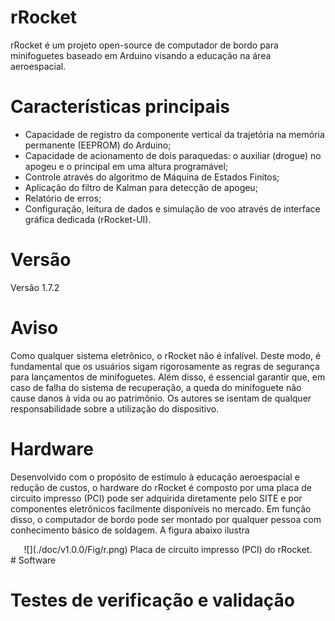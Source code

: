 # rRocket 

rRocket é um projeto open-source de computador de bordo para minifoguetes baseado em Arduino visando a educação na área aeroespacial. 

# Características principais
- Capacidade de registro da componente vertical da trajetória na memória permanente (EEPROM) do Arduino;
- Capacidade de acionamento de dois paraquedas: o auxiliar (drogue) no apogeu e o principal em uma altura programável;
- Controle através do algoritmo de Máquina de Estados Finitos;
- Aplicação do filtro de Kalman para detecção de apogeu;
- Relatório de erros;
- Configuração, leitura de dados e simulação de voo através de interface gráfica dedicada (rRocket-UI).

# Versão
Versão 1.7.2

# Aviso
Como qualquer sistema eletrônico, o rRocket não é infalível. Deste modo, é fundamental que os usuários sigam rigorosamente as regras de segurança para lançamentos de minifoguetes. Além disso, é essencial garantir que, em caso de falha do sistema de recuperação, a queda do minifoguete não cause danos à vida ou ao patrimônio. Os autores se isentam de qualquer responsabilidade sobre a utilização do dispositivo.

# Hardware
Desenvolvido com o propósito de estímulo à educação aeroespacial e redução de custos, o hardware do rRocket é composto por uma placa de circuito impresso (PCI) pode ser adquirida diretamente pelo SITE e por componentes eletrônicos facilmente disponíveis no mercado. Em função disso, o computador de bordo pode ser montado por qualquer pessoa com conhecimento básico de soldagem. A figura abaixo ilustra 
<center>
![](./doc/v1.0.0/Fig/r.png)
Placa de circuito impresso (PCI) do rRocket.
</center>
# Software

# Testes de verificação e validação
